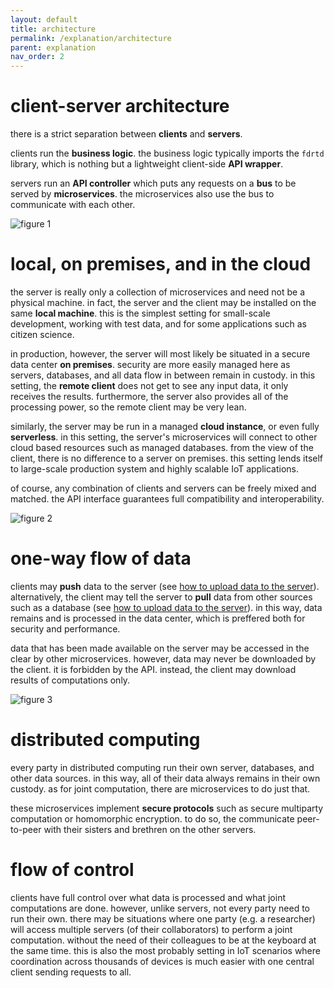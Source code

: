 ```yaml
---
layout: default
title: architecture
permalink: /explanation/architecture
parent: explanation
nav_order: 2
---
```


# client-server architecture

there is a strict separation between **clients** and **servers**.

clients run the **business logic**. the business logic typically imports the `fdrtd` library,
which is nothing but a lightweight client-side **API wrapper**.

servers run an **API controller** which puts any requests on a **bus** to be served by **microservices**.
the microservices also use the bus to communicate with each other.

![figure 1](/docs/assets/img/client_server.png "figure 1 // client-server architecture")


# local, on premises, and in the cloud

the server is really only a collection of microservices and need not be a physical machine.
in fact, the server and the client may be installed on the same **local machine**.
this is the simplest setting for small-scale development, working with test data,
and for some applications such as citizen science.

in production, however, the server will most likely be situated in a secure data center **on premises**.
security are more easily managed here as servers, databases, and all data flow in between remain in custody.
in this setting, the **remote client** does not get to see any input data, it only receives the results.
furthermore, the server also provides all of the processing power, so the remote client may be very lean.

similarly, the server may be run in a managed **cloud instance**, or even fully **serverless**.
in this setting, the server's microservices will connect to other cloud based resources such as
managed databases. from the view of the client, there is no difference to a server on premises.
this setting lends itself to large-scale production system and highly scalable IoT applications.

of course, any combination of clients and servers can be freely mixed and matched.
the API interface guarantees full compatibility and interoperability.

![figure 2](/docs/assets/img/local_onpremises_cloud.png "figure 2 // local, on premises, or in the cloud")


# one-way flow of data

clients may **push** data to the server (see [how to upload data to the server](/docs/how_to/upload_data)).
alternatively, the client may tell the server to **pull** data from other sources such as a database
(see [how to upload data to the server](/docs/how_to/upload_data)). in this way, data remains and is
processed in the data center, which is preffered both for security and performance.

data that has been made available on the server may be accessed in the clear by other microservices.
however, data may never be downloaded by the client. it is forbidden by the API. instead, the client
may download results of computations only.

![figure 3](/docs/assets/img/one_way_flow_of_data.png "figure 3 // one-way flow of data")


# distributed computing

every party in distributed computing run their own server, databases, and other data sources.
in this way, all of their data always remains in their own custody. as for joint computation,
there are microservices to do just that.

these microservices implement **secure protocols** such as secure multiparty computation or
homomorphic encryption. to do so, the communicate peer-to-peer with their sisters and brethren
on the other servers.

# flow of control

clients have full control over what data is processed and what joint computations are done.
however, unlike servers, not every party need to run their own. there may be situations
where one party (e.g. a researcher) will access multiple servers (of their collaborators)
to perform a joint computation. without the need of their colleagues to be at the keyboard
at the same time. this is also the most probably setting in IoT scenarios where coordination
across thousands of devices is much easier with one central client sending requests to all.


